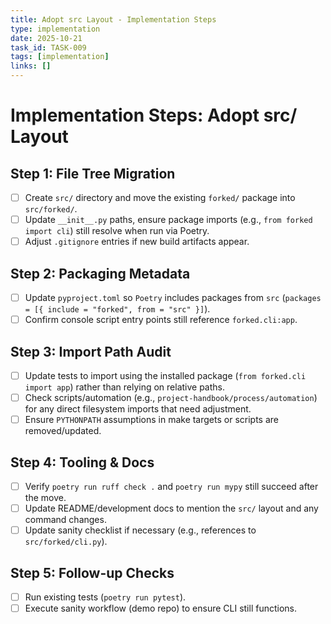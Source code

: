 ```yaml
---
title: Adopt src Layout - Implementation Steps
type: implementation
date: 2025-10-21
task_id: TASK-009
tags: [implementation]
links: []
---
```


# Implementation Steps: Adopt src/ Layout

## Step 1: File Tree Migration
- [ ] Create `src/` directory and move the existing `forked/` package into `src/forked/`.
- [ ] Update `__init__.py` paths, ensure package imports (e.g., `from forked import cli`) still resolve when run via Poetry.
- [ ] Adjust `.gitignore` entries if new build artifacts appear.

## Step 2: Packaging Metadata
- [ ] Update `pyproject.toml` so `Poetry` includes packages from `src` (`packages = [{ include = "forked", from = "src" }]`).
- [ ] Confirm console script entry points still reference `forked.cli:app`.

## Step 3: Import Path Audit
- [ ] Update tests to import using the installed package (`from forked.cli import app`) rather than relying on relative paths.
- [ ] Check scripts/automation (e.g., `project-handbook/process/automation`) for any direct filesystem imports that need adjustment.
- [ ] Ensure `PYTHONPATH` assumptions in make targets or scripts are removed/updated.

## Step 4: Tooling & Docs
- [ ] Verify `poetry run ruff check .` and `poetry run mypy` still succeed after the move.
- [ ] Update README/development docs to mention the `src/` layout and any command changes.
- [ ] Update sanity checklist if necessary (e.g., references to `src/forked/cli.py`).

## Step 5: Follow-up Checks
- [ ] Run existing tests (`poetry run pytest`).
- [ ] Execute sanity workflow (demo repo) to ensure CLI still functions.
